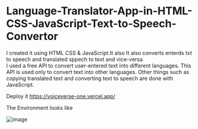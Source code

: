# Language-Translator-App-in-HTML-CSS-JavaScript-Text-to-Speech-Convertor
I created it using HTML CSS & JavaScript.It also It also converts enterds txt to speech and translated sppech to text and vice-versa<br>
I used a free API to convert user-entered text into different languages.
This API is used only to convert text into other languages. Other things such as copying translated text and converting text to speech are done with JavaScript.

Deploy it https://voiceverse-one.vercel.app/

The Environment looks like 

![image](https://github.com/user-attachments/assets/800dba7e-77ec-4826-9181-52543eecc08b)

